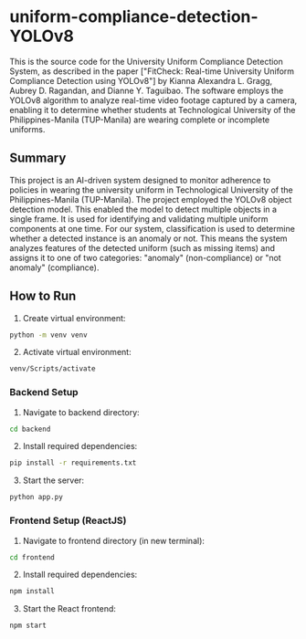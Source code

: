 # uniform-compliance-detection-YOLOv8
This is the source code for the University Uniform Compliance Detection System, as described in the paper ["FitCheck: Real-time University Uniform Compliance Detection using YOLOv8"] by Kianna Alexandra L. Gragg, Aubrey D. Ragandan, and Dianne Y. Taguibao. The software employs the YOLOv8 algorithm to analyze real-time video footage captured by a camera, enabling it to determine whether students at Technological University of the Philippines-Manila (TUP-Manila) are wearing complete or incomplete uniforms.

## Summary
This project is an AI-driven system designed to monitor adherence to policies in wearing the university uniform in Technological University of the Philippines-Manila (TUP-Manila). The project employed the YOLOv8 object detection model. This enabled the model to detect multiple objects in a single frame. It is used for identifying and validating multiple uniform components at one time. For our system, classification is used to determine whether a detected instance is an anomaly or not. This means the system analyzes features of the detected uniform (such as missing items) and assigns it to one of two categories: "anomaly" (non-compliance) or "not anomaly" (compliance).

## How to Run 

1. Create virtual environment:

```bash
python -m venv venv
```

2. Activate virtual environment:

```bash
venv/Scripts/activate
```

### Backend Setup 

1. Navigate to backend directory:

```bash
cd backend
```

2. Install required dependencies:

```bash
pip install -r requirements.txt
```

3. Start the server:

```bash
python app.py
```
### Frontend Setup (ReactJS)

1. Navigate to frontend directory (in new terminal):

```bash
cd frontend
```

2. Install required dependencies:

```bash
npm install
```

3. Start the React frontend:

```bash
npm start
```
